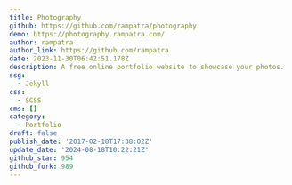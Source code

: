 ```yaml
---
title: Photography
github: https://github.com/rampatra/photography
demo: https://photography.rampatra.com/
author: rampatra
author_link: https://github.com/rampatra
date: 2023-11-30T06:42:51.178Z
description: A free online portfolio website to showcase your photos.
ssg:
  - Jekyll
css:
  - SCSS
cms: []
category:
  - Portfolio
draft: false
publish_date: '2017-02-18T17:38:02Z'
update_date: '2024-08-18T10:22:21Z'
github_star: 954
github_fork: 989
---
```

